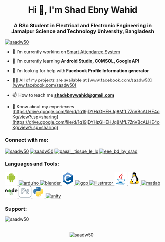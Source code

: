 <h1 align="center">Hi 👋, I'm Shad Ebny Wahid</h1>
<h3 align="center">A BSc Student in Electrical and Electronic Engineering in Jamalpur Science and Technology University, Bangladesh</h3>

<p align="left"> <a href="https://twitter.com/saadw50" target="blank"><img src="https://img.shields.io/twitter/follow/saadw50?logo=twitter&style=for-the-badge" alt="saadw50" /></a> </p>

- 🔭 I’m currently working on [Smart Attendance System](https://github.com/saadw50/smart_attendence_system_rfid)

- 🌱 I’m currently learning **Android Studio, COMSOL, Google API**

- 🤝 I’m looking for help with **Facebook Profile Information generator**

- 👨‍💻 All of my projects are available at [www.facebook.com/saadw50](www.facebook.com/saadw50)

- 📫 How to reach me **shadebnywahid@gmail.com**

- 📄 Know about my experiences [https://drive.google.com/file/d/1q19jDYHpGHEHJq8MfL7ZnVBcALHE4oKg/view?usp=sharing](https://drive.google.com/file/d/1q19jDYHpGHEHJq8MfL7ZnVBcALHE4oKg/view?usp=sharing)

<h3 align="left">Connect with me:</h3>
<p align="left">
<a href="https://twitter.com/saadw50" target="blank"><img align="center" src="https://raw.githubusercontent.com/rahuldkjain/github-profile-readme-generator/master/src/images/icons/Social/twitter.svg" alt="saadw50" height="30" width="40" /></a>
<a href="https://fb.com/saadw50" target="blank"><img align="center" src="https://raw.githubusercontent.com/rahuldkjain/github-profile-readme-generator/master/src/images/icons/Social/facebook.svg" alt="saadw50" height="30" width="40" /></a>
<a href="https://instagram.com/pagal__tissue_le_lo" target="blank"><img align="center" src="https://raw.githubusercontent.com/rahuldkjain/github-profile-readme-generator/master/src/images/icons/Social/instagram.svg" alt="pagal__tissue_le_lo" height="30" width="40" /></a>
<a href="https://www.youtube.com/c/eee_bd_by_saad" target="blank"><img align="center" src="https://raw.githubusercontent.com/rahuldkjain/github-profile-readme-generator/master/src/images/icons/Social/youtube.svg" alt="eee_bd_by_saad" height="30" width="40" /></a>
</p>

<h3 align="left">Languages and Tools:</h3>
<p align="left"> <a href="https://developer.android.com" target="_blank" rel="noreferrer"> <img src="https://raw.githubusercontent.com/devicons/devicon/master/icons/android/android-original-wordmark.svg" alt="android" width="40" height="40"/> </a> <a href="https://www.arduino.cc/" target="_blank" rel="noreferrer"> <img src="https://cdn.worldvectorlogo.com/logos/arduino-1.svg" alt="arduino" width="40" height="40"/> </a> <a href="https://www.blender.org/" target="_blank" rel="noreferrer"> <img src="https://download.blender.org/branding/community/blender_community_badge_white.svg" alt="blender" width="40" height="40"/> </a> <a href="https://www.cprogramming.com/" target="_blank" rel="noreferrer"> <img src="https://raw.githubusercontent.com/devicons/devicon/master/icons/c/c-original.svg" alt="c" width="40" height="40"/> </a> <a href="https://cloud.google.com" target="_blank" rel="noreferrer"> <img src="https://www.vectorlogo.zone/logos/google_cloud/google_cloud-icon.svg" alt="gcp" width="40" height="40"/> </a> <a href="https://www.adobe.com/in/products/illustrator.html" target="_blank" rel="noreferrer"> <img src="https://www.vectorlogo.zone/logos/adobe_illustrator/adobe_illustrator-icon.svg" alt="illustrator" width="40" height="40"/> </a> <a href="https://www.java.com" target="_blank" rel="noreferrer"> <img src="https://raw.githubusercontent.com/devicons/devicon/master/icons/java/java-original.svg" alt="java" width="40" height="40"/> </a> <a href="https://www.linux.org/" target="_blank" rel="noreferrer"> <img src="https://raw.githubusercontent.com/devicons/devicon/master/icons/linux/linux-original.svg" alt="linux" width="40" height="40"/> </a> <a href="https://www.mathworks.com/" target="_blank" rel="noreferrer"> <img src="https://upload.wikimedia.org/wikipedia/commons/2/21/Matlab_Logo.png" alt="matlab" width="40" height="40"/> </a> <a href="https://nodejs.org" target="_blank" rel="noreferrer"> <img src="https://raw.githubusercontent.com/devicons/devicon/master/icons/nodejs/nodejs-original-wordmark.svg" alt="nodejs" width="40" height="40"/> </a> <a href="https://www.photoshop.com/en" target="_blank" rel="noreferrer"> <img src="https://raw.githubusercontent.com/devicons/devicon/master/icons/photoshop/photoshop-line.svg" alt="photoshop" width="40" height="40"/> </a> <a href="https://www.python.org" target="_blank" rel="noreferrer"> <img src="https://raw.githubusercontent.com/devicons/devicon/master/icons/python/python-original.svg" alt="python" width="40" height="40"/> </a> <a href="https://unity.com/" target="_blank" rel="noreferrer"> <img src="https://www.vectorlogo.zone/logos/unity3d/unity3d-icon.svg" alt="unity" width="40" height="40"/> </a> </p>

<h3 align="left">Support:</h3>
<p><a href="https://ko-fi.com/saadw50"> <img align="left" src="https://cdn.ko-fi.com/cdn/kofi3.png?v=3" height="50" width="210" alt="saadw50" /></a></p><br><br>

<p><img align="center" src="https://github-readme-stats.vercel.app/api/top-langs?username=saadw50&show_icons=true&locale=en&layout=compact" alt="saadw50" /></p>
